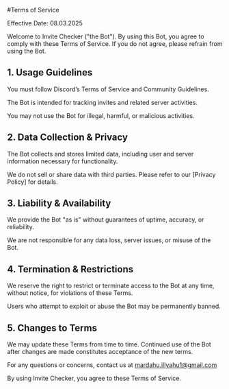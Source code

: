 #Terms of Service

Effective Date: 08.03.2025

Welcome to Invite Checker ("the Bot"). By using this Bot, you agree to comply with these Terms of Service. If you do not agree, please refrain from using the Bot.

## 1. Usage Guidelines

You must follow Discord’s Terms of Service and Community Guidelines.

The Bot is intended for tracking invites and related server activities.

You may not use the Bot for illegal, harmful, or malicious activities.

## 2. Data Collection & Privacy

The Bot collects and stores limited data, including user and server information necessary for functionality.

We do not sell or share data with third parties. Please refer to our [Privacy Policy] for details.

## 3. Liability & Availability

We provide the Bot "as is" without guarantees of uptime, accuracy, or reliability.

We are not responsible for any data loss, server issues, or misuse of the Bot.

## 4. Termination & Restrictions

We reserve the right to restrict or terminate access to the Bot at any time, without notice, for violations of these Terms.

Users who attempt to exploit or abuse the Bot may be permanently banned.

## 5. Changes to Terms

We may update these Terms from time to time. Continued use of the Bot after changes are made constitutes acceptance of the new terms.

For any questions or concerns, contact us at mardahu.illyahu1@gmail.com

By using Invite Checker, you agree to these Terms of Service.

